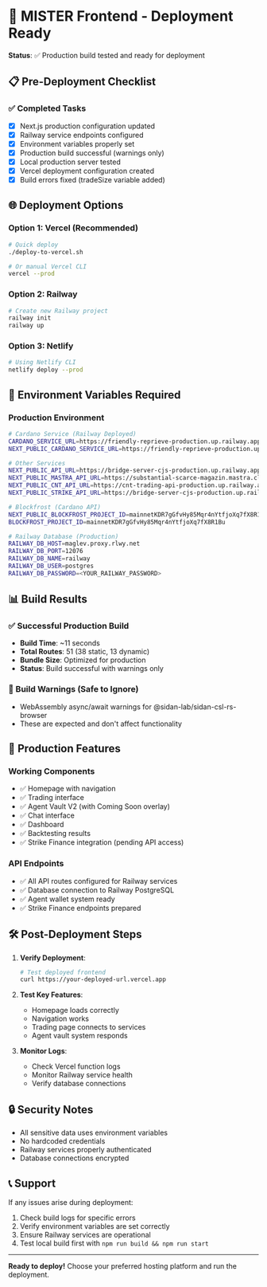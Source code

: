 # 🚀 MISTER Frontend - Deployment Ready

**Status**: ✅ Production build tested and ready for deployment

## 📋 Pre-Deployment Checklist

### ✅ Completed Tasks
- [x] Next.js production configuration updated
- [x] Railway service endpoints configured
- [x] Environment variables properly set
- [x] Production build successful (warnings only)
- [x] Local production server tested
- [x] Vercel deployment configuration created
- [x] Build errors fixed (tradeSize variable added)

## 🌐 Deployment Options

### Option 1: Vercel (Recommended)
```bash
# Quick deploy
./deploy-to-vercel.sh

# Or manual Vercel CLI
vercel --prod
```

### Option 2: Railway
```bash
# Create new Railway project
railway init
railway up
```

### Option 3: Netlify
```bash
# Using Netlify CLI
netlify deploy --prod
```

## 🔧 Environment Variables Required

### Production Environment
```bash
# Cardano Service (Railway Deployed)
CARDANO_SERVICE_URL=https://friendly-reprieve-production.up.railway.app
NEXT_PUBLIC_CARDANO_SERVICE_URL=https://friendly-reprieve-production.up.railway.app

# Other Services
NEXT_PUBLIC_API_URL=https://bridge-server-cjs-production.up.railway.app
NEXT_PUBLIC_MASTRA_API_URL=https://substantial-scarce-magazin.mastra.cloud
NEXT_PUBLIC_CNT_API_URL=https://cnt-trading-api-production.up.railway.app
NEXT_PUBLIC_STRIKE_API_URL=https://bridge-server-cjs-production.up.railway.app

# Blockfrost (Cardano API)
NEXT_PUBLIC_BLOCKFROST_PROJECT_ID=mainnetKDR7gGfvHy85Mqr4nYtfjoXq7fX8R1Bu
BLOCKFROST_PROJECT_ID=mainnetKDR7gGfvHy85Mqr4nYtfjoXq7fX8R1Bu

# Railway Database (Production)
RAILWAY_DB_HOST=maglev.proxy.rlwy.net
RAILWAY_DB_PORT=12076
RAILWAY_DB_NAME=railway
RAILWAY_DB_USER=postgres
RAILWAY_DB_PASSWORD=<YOUR_RAILWAY_PASSWORD>
```

## 📊 Build Results

### ✅ Successful Production Build
- **Build Time**: ~11 seconds
- **Total Routes**: 51 (38 static, 13 dynamic)
- **Bundle Size**: Optimized for production
- **Status**: Build successful with warnings only

### 📝 Build Warnings (Safe to Ignore)
- WebAssembly async/await warnings for @sidan-lab/sidan-csl-rs-browser
- These are expected and don't affect functionality

## 🚀 Production Features

### Working Components
- ✅ Homepage with navigation
- ✅ Trading interface
- ✅ Agent Vault V2 (with Coming Soon overlay)
- ✅ Chat interface
- ✅ Dashboard
- ✅ Backtesting results
- ✅ Strike Finance integration (pending API access)

### API Endpoints
- ✅ All API routes configured for Railway services
- ✅ Database connection to Railway PostgreSQL
- ✅ Agent wallet system ready
- ✅ Strike Finance endpoints prepared

## 🛠️ Post-Deployment Steps

1. **Verify Deployment**:
   ```bash
   # Test deployed frontend
   curl https://your-deployed-url.vercel.app
   ```

2. **Test Key Features**:
   - Homepage loads correctly
   - Navigation works
   - Trading page connects to services
   - Agent vault system responds

3. **Monitor Logs**:
   - Check Vercel function logs
   - Monitor Railway service health
   - Verify database connections

## 🔒 Security Notes

- All sensitive data uses environment variables
- No hardcoded credentials
- Railway services properly authenticated
- Database connections encrypted

## 📞 Support

If any issues arise during deployment:
1. Check build logs for specific errors
2. Verify environment variables are set correctly
3. Ensure Railway services are operational
4. Test local build first with `npm run build && npm run start`

---

**Ready to deploy!** Choose your preferred hosting platform and run the deployment.